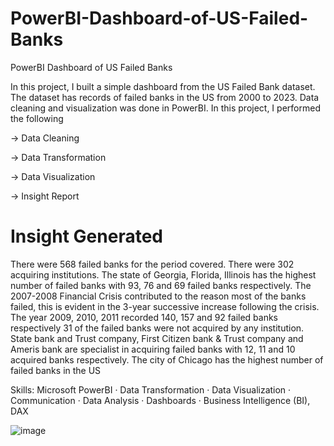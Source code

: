 # PowerBI-Dashboard-of-US-Failed-Banks
PowerBI Dashboard of US Failed Banks

In this project, I built a simple dashboard from the US Failed Bank dataset. The dataset has records of failed banks in the US from 2000 to 2023. Data cleaning and visualization was done in PowerBI. In this project, I performed the following

-> Data Cleaning

-> Data Transformation

-> Data Visualization

-> Insight Report

# Insight Generated
There were 568 failed banks for the period covered.
There were 302 acquiring institutions.
The state of Georgia, Florida, Illinois has the highest number of failed banks with 93, 76 and 69 failed banks respectively.
The 2007-2008 Financial Crisis contributed to the reason most of the banks failed, this is evident in the 3-year successive increase following the crisis. The year 2009, 2010, 2011 recorded 140, 157 and 92 failed banks respectively
31 of the failed banks were not acquired by any institution.
State bank and Trust company, First Citizen bank & Trust company and Ameris bank are specialist in acquiring failed banks with 12, 11 and 10 acquired banks respectively.
The city of Chicago has the highest number of failed banks in the US


Skills: Microsoft PowerBI · Data Transformation · Data Visualization · Communication · Data Analysis · Dashboards · Business Intelligence (BI), DAX



![image](https://github.com/Usherdiamond/PowerBI-Dashboard-of-US-Failed-Banks/assets/116761955/d8c8ab66-5600-418a-91d2-75ad15918805)
